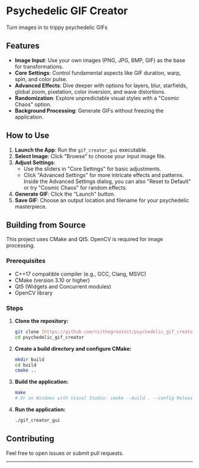 # Psychedelic GIF Creator

Turn images in to trippy psychedelic GIFs

## Features

* **Image Input**: Use your own images (PNG, JPG, BMP, GIF) as the base for transformations.
* **Core Settings**: Control fundamental aspects like GIF duration, warp, spin, and color pulse.
* **Advanced Effects**: Dive deeper with options for layers, blur, starfields, global zoom, pixelation, color inversion, and wave distortions.
* **Randomization**: Explore unpredictable visual styles with a "Cosmic Chaos" option.
* **Background Processing**: Generate GIFs without freezing the application.

## How to Use

1.  **Launch the App**: Run the `gif_creator_gui` executable.
2.  **Select Image**: Click "Browse" to choose your input image file.
3.  **Adjust Settings**:
    * Use the sliders in "Core Settings" for basic adjustments.
    * Click "Advanced Settings" for more intricate effects and patterns. Inside the Advanced Settings dialog, you can also "Reset to Default" or try "Cosmic Chaos" for random effects.
4.  **Generate GIF**: Click the "Launch" button.
5.  **Save GIF**: Choose an output location and filename for your psychedelic masterpiece.

## Building from Source

This project uses CMake and Qt5. OpenCV is required for image processing.

### Prerequisites

* C++17 compatible compiler (e.g., GCC, Clang, MSVC)
* CMake (version 3.10 or higher) 
* Qt5 (Widgets and Concurrent modules) 
* OpenCV library

### Steps

1.  **Clone the repository:**
    ```bash
    git clone [https://github.com/nicthegreatest/psychedelic_gif_creator.git](https://github.com/nicthegreatest/psychedelic_gif_creator.git)
    cd psychedelic_gif_creator
    ```
2.  **Create a build directory and configure CMake:**
    ```bash
    mkdir build
    cd build
    cmake ..
    ```
3.  **Build the application:**
    ```bash
    make
    # Or on Windows with Visual Studio: cmake --build . --config Release
    ```
4.  **Run the application:**
    ```bash
    ./gif_creator_gui
    ```

## Contributing

Feel free to open issues or submit pull requests.

---
